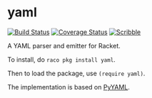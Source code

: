 yaml
====
[![Build Status](https://travis-ci.org/esilkensen/yaml.svg?branch=master)](https://travis-ci.org/esilkensen/yaml)
[![Coverage Status](https://codecov.io/gh/esilkensen/yaml/branch/master/graph/badge.svg)](https://codecov.io/gh/esilkensen/yaml)
[![Scribble](https://img.shields.io/badge/docs-scribble-blue.png)](http://docs.racket-lang.org/yaml)

A YAML parser and emitter for Racket.

To install, do `raco pkg install yaml`.

Then to load the package, use `(require yaml)`.

The implementation is based on [PyYAML](http://pyyaml.org).
